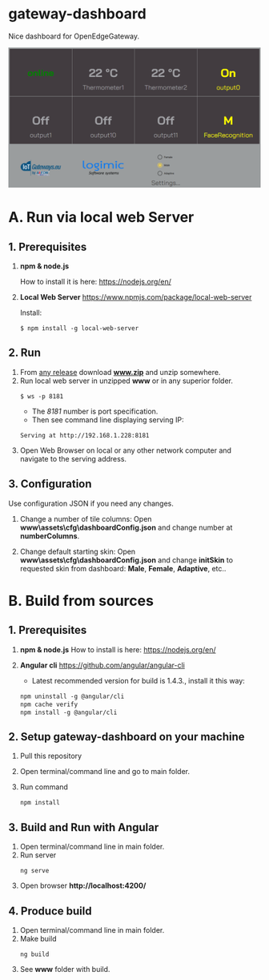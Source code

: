 # gateway-dashboard

Nice dashboard for OpenEdgeGateway.

![](./src/theme/screen.png)

# A. Run via local web Server

## 1. Prerequisites

1. **npm & node.js**

    How to install it is here: https://nodejs.org/en/

2. **Local Web Server** https://www.npmjs.com/package/local-web-server

    Install:
    ```
    $ npm install -g local-web-server
    ```

## 2. Run

1. From [any release](https://github.com/logimic/gateway-dashboard/releases) download **www.zip** and unzip somewhere.
2. Run local web server in unzipped **www** or in any superior folder.
    ```
    $ ws -p 8181
    ```
    * The _8181_ number is port specification.
    * Then see command line displaying serving IP:
    ```
    Serving at http://192.168.1.228:8181
    ```
3. Open Web Browser on local or any other network computer and navigate to the serving address.

## 3. Configuration

Use configuration JSON if you need any changes.

1. Change a number of tile columns: Open **www\assets\cfg\dashboardConfig.json** and change number at **numberColumns**.

2. Change default starting skin: Open **www\assets\cfg\dashboardConfig.json** and change **initSkin** to requested skin from dashboard: **Male**, **Female**, **Adaptive**, etc..


# B. Build from sources

## 1. Prerequisites

1. **npm & node.js**
How to install is here: https://nodejs.org/en/

2. **Angular cli** https://github.com/angular/angular-cli

    - Latest recommended version for build is 1.4.3., install it this way:
    ```
    npm uninstall -g @angular/cli
    npm cache verify
    npm install -g @angular/cli
    ```

## 2. Setup gateway-dashboard on your machine

1. Pull this repository
2. Open terminal/command line and go to main folder.
3. Run command

    ```
    npm install
    ```

## 3. Build and Run with Angular

1.  Open terminal/command line in main folder.
2. Run server
    ```
    ng serve
    ```
3. Open browser **http://localhost:4200/**

## 4. Produce build

1.  Open terminal/command line in main folder.
2. Make build
    ```
    ng build
    ```
3. See **www** folder with build.
